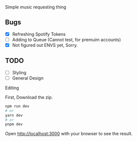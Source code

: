 Simple music requesting thing

## Bugs
- [x] Refreshing Spotify Tokens
- [ ] Adding to Queue (Cannot test, for premuim accounts)
- [x] Not figured out ENVS yet, Sorry.

## TODO
- [ ] Styling
- [ ] General Design

Editing

First, Download the zip.

```bash
npm run dev
# or
yarn dev
# or
pnpm dev
```

Open [http://localhost:3000](http://localhost:3000) with your browser to see the result.
